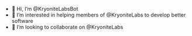 - 👋 Hi, I’m @KryoniteLabsBot
- 👀 I’m interested in helping members of @KryoniteLabs to develop better software
- 💞️ I’m looking to collaborate on @KryoniteLabs
